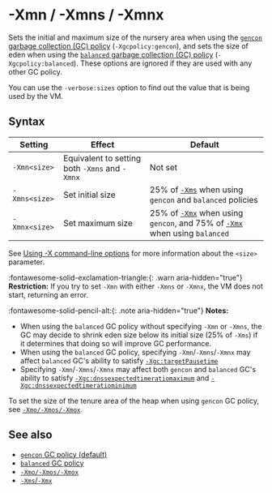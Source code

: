 <!--
* Copyright (c) 2017, 2023 IBM Corp. and others
*
* This program and the accompanying materials are made
* available under the terms of the Eclipse Public License 2.0
* which accompanies this distribution and is available at
* https://www.eclipse.org/legal/epl-2.0/ or the Apache
* License, Version 2.0 which accompanies this distribution and
* is available at https://www.apache.org/licenses/LICENSE-2.0.
*
* This Source Code may also be made available under the
* following Secondary Licenses when the conditions for such
* availability set forth in the Eclipse Public License, v. 2.0
* are satisfied: GNU General Public License, version 2 with
* the GNU Classpath Exception [1] and GNU General Public
* License, version 2 with the OpenJDK Assembly Exception [2].
*
* [1] https://www.gnu.org/software/classpath/license.html
* [2] https://openjdk.org/legal/assembly-exception.html
*
* SPDX-License-Identifier: EPL-2.0 OR Apache-2.0 OR GPL-2.0 WITH
* Classpath-exception-2.0 OR LicenseRef-GPL-2.0 WITH Assembly-exception
-->

# -Xmn / -Xmns / -Xmnx


Sets the initial and maximum size of the nursery area when using the [`gencon` garbage collection (GC) policy](gc.md#gencon-policy-default) (`-Xgcpolicy:gencon`), and sets the size of eden when using the [`balanced` garbage collection (GC) policy](gc.md#balanced-policy) (`-Xgcpolicy:balanced`). These options are ignored if they are used with any other GC policy.

You can use the `-verbose:sizes` option to find out the value that is being used by the VM.

## Syntax

| Setting       | Effect                                         | Default                                                                                       |
|---------------|------------------------------------------------|-----------------------------------------------------------------------------------------------|
| `-Xmn<size>`  | Equivalent to setting both `-Xmns` and `-Xmnx` | Not set                                                                                       |
| `-Xmns<size>` | Set initial size                               | 25% of [`-Xms`](xms.md) when using `gencon` and `balanced` policies                           |
| `-Xmnx<size>` | Set maximum size                               | 25% of [`-Xmx`](xms.md) when using `gencon`, and 75% of [`-Xmx`](xms.md) when using `balanced`|

See [Using -X command-line options](x_jvm_commands.md) for more information about the `<size>` parameter.

:fontawesome-solid-exclamation-triangle:{: .warn aria-hidden="true"} **Restriction:** If you try to set `-Xmn` with either `-Xmns` or `-Xmnx`, the VM does not start, returning an error.

:fontawesome-solid-pencil-alt:{: .note aria-hidden="true"} **Notes:**

- When using the `balanced` GC policy without specifying `-Xmn` or `-Xmns`, the GC may decide to shrink eden size below its initial size (25% of `-Xms`) if it determines that doing so will improve GC performance.
- When using the `balanced` GC policy, specifying `-Xmn`/`-Xmns`/`-Xmnx` may affect `balanced` GC's ability to satisfy [`-Xgc:targetPausetime`](xgc.md#targetpausetime)
- Specifying `-Xmn`/`-Xmns`/`-Xmnx` may affect both `gencon` and `balanced` GC's ability to satisfy [`-Xgc:dnssexpectedtimeratiomaximum`](xgc.md#dnssexpectedtimeratiomaximum) and [`-Xgc:dnssexpectedtimeratiominimum`](xgc.md#dnssexpectedtimeratiominimum)

To set the size of the tenure area of the heap when using `gencon` GC policy, see [`-Xmo/-Xmos/-Xmox`](xmo.md).

## See also

- [`gencon` GC policy (default)](gc.md#gencon-policy-default)
- [`balanced` GC policy](gc.md#balanced-policy)
- [`-Xmo/-Xmos/-Xmox`](xmo.md)
- [`-Xms`/`-Xmx`](xms.md)

<!-- ==== END OF TOPIC ==== xmn.md ==== -->
<!-- ==== END OF TOPIC ==== xmns.md ==== -->
<!-- ==== END OF TOPIC ==== xmnx.md ==== -->
